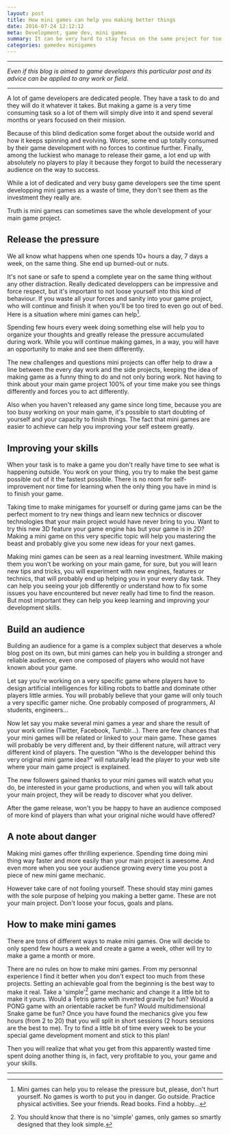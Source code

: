 ```yaml
---
layout: post
title: How mini games can help you making better things
date: 2016-07-24 12:12:12
meta: Development, game dev, mini games
summary: It can be very hard to stay focus on the same project for too long. It can be very frustrating to be stuck on a very specific technique, platform, language on your main project while the technical world is constantly changing. Developping mini games can help.
categories: gamedev minigames
---
```


---
*Even if this blog is aimed to game developers this particular post and its advice can be applied to any work or field.*

---

A lot of game developers are dedicated people. They have a task to do and they will do it whatever it takes. But making a game is a very time consuming task so a lot of them will simply dive into it and spend several months or years focused on their mission. 

Because of this blind dedication some forget about the outside world and how it keeps spinning and evolving. Worse, some end up totally consumed by their game development with no forces to continue further. Finally, among the luckiest who manage to release their game, a lot end up with absolutely no players to play it because they forgot to build the necesserary audience on the way to success.

While a lot of dedicated and very busy game developers see the time spent developping mini games as a waste of time, they don't see them as the investment they really are. 

Truth is mini games can sometimes save the whole development of your main game project.

## Release the pressure
We all know what happens when one spends 10+ hours a day, 7 days a week, on the same thing. She end up burned-out or nuts.

It's not sane or safe to spend a complete year on the same thing without any other distraction. Really dedicated developpers can be impressive and force respect, but it's important to not loose yourself into this kind of behaviour. If you waste all your forces and sanity into your game project, who will continue and finish it when you'll be too tired to even go out of bed. Here is a situation where mini games can help[^1].

Spending few hours every week doing something else will help you to organize your thoughts and greatly release the pressure accumulated during work. While you will continue making games, in a way, you will have an opportunity to make and see them differently. 

The new challenges and questions mini projects can offer help to draw a line between the every day work and the side projects, keeping the idea of making game as a funny thing to do and not only boring work. Not having to think about your main game project 100% of your time make you see things differently and forces you to act differently.

Also when you haven't released any game since long time, because you are too busy working on your main game, it's possible to start doubting of yourself and your capacity to finish things. The fact that mini games are easier to achieve can help you improving your self esteem greatly.

## Improving your skills
When your task is to make a game you don't really have time to see what is happening outside. You work on your thing, you try to make the best game possible out of it the fastest possible. There is no room for self-improvement nor time for learning when the only thing you have in mind is to finish your game.

Taking time to make minigames for yourself or during game jams can be the perfect moment to try new things and learn new technics or discover technologies that your main project would have never bring to you. Want to try this new 3D feature your game engine has but your game is in 2D? Making a mini game on this very specific topic will help you mastering the beast and probably give you some new ideas for your next games. 

Making mini games can be seen as a real learning investment. While making them you won't be working on your main game, for sure, but you will learn new tips and tricks, you will experiment with new engines, features or technics, that will probably end up helping you in your every day task. They can help you seeing your job differently or understand how to fix some issues you have encountered but never really had time to find the reason. But most important they can help you keep learning and improving your development skills.

## Build an audience
Building an audience for a game is a complex subject that deserves a whole blog post on its own, but mini games can help you in building a stronger and reliable audience, even one composed of players who would not have known about your game.

Let say you're working on a very specific game where players have to design artificial intelligences for killing robots to battle and dominate other players little armies. You will probably believe that your game will only touch a very specific gamer niche. One probably composed of programmers, AI students, engineers...

Now let say you make several mini games a year and share the result of your work online (Twitter, Facebook, Tumblr…). There are few chances that your mini games will be related or linked to your main game. These games will probably be very different and, by their different nature, will attract very different kind of players. The question "Who is the developper behind this very original mini game idea?" will naturally lead the player to your web site where your main game project is explained. 

The new followers gained thanks to your mini games  will watch what you do, be interested in your game productions, and when you will talk about your main project, they will be ready to discover what you deliver.

After the game release, won't you be happy to have an audience composed of more kind of players than what your original niche would have offered?

## A note about danger
Making mini games offer thrilling experience. Spending time doing mini thing way faster and more easily than your main project is awesome. And even more when you see your audience growing every time you post a piece of new mini game mechanic. 

However take care of not fooling yourself. These should stay mini games with the sole purpose of helping you making a better game. These are not your main project. Don't loose your focus, goals and plans.

## How to make mini games
There are tons of different ways to make mini games. One will decide to only spend few hours a week and create a game a week, other will try to make a game a month or more.

There are no rules on how to make mini games. From my personnal experience I find it better when you don't expect too much from these projects. Setting an achievable goal from the beginning is the best way to make it real. Take a 'simple'[^2] game mechanic and change it a little bit to make it yours. Would a Tetris game with inverted gravity be fun? Would a PONG game with an orientable racket be fun? Would multidimensional Snake game be fun? Once you have found the mechanics give you few hours (from 2 to 20) that you will split in short sessions (2 hours sessions are the best to me). Try to find a little bit of time every week to be your special game development moment and stick to this plan! 

Then you will realize that what you get from this apparently wasted time spent doing another thing is, in fact, very profitable to you, your game and your skills.

---

[^1]: Mini games can help you to release the pressure but, please, don't hurt yourself. No games is worth to put you in danger. Go outside. Practice physical activities. See your friends. Read books. Find a hobby...
[^2]: You should know that there is no 'simple' games, only games so smartly designed that they look simple.
